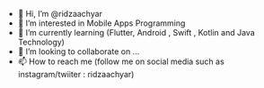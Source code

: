 - 👋 Hi, I’m @ridzaachyar
- 👀 I’m interested in Mobile Apps Programming
- 🌱 I’m currently learning (Flutter, Android , Swift , Kotlin and Java Technology)
- 💞️ I’m looking to collaborate on ...
- 📫 How to reach me (follow me on social media such as instagram/twiiter : ridzaachyar)

<!---
ridzaachyar/ridzaachyar is a ✨ special ✨ repository because its `README.md` (this file) appears on your GitHub profile.
You can click the Preview link to take a look at your changes.
--->
